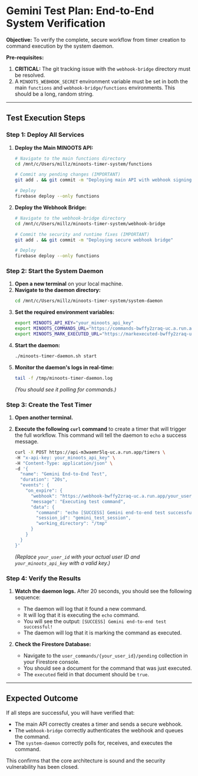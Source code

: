 # Gemini Test Plan: End-to-End System Verification

**Objective:** To verify the complete, secure workflow from timer creation to command execution by the system daemon.

**Pre-requisites:**
1.  **CRITICAL:** The git tracking issue with the `webhook-bridge` directory must be resolved.
2.  A `MINOOTS_WEBHOOK_SECRET` environment variable must be set in both the main `functions` and `webhook-bridge/functions` environments. This should be a long, random string.

---

## Test Execution Steps

### Step 1: Deploy All Services

1.  **Deploy the Main MINOOTS API:**
    ```bash
    # Navigate to the main functions directory
    cd /mnt/c/Users/millz/minoots-timer-system/functions

    # Commit any pending changes (IMPORTANT)
    git add . && git commit -m "Deploying main API with webhook signing"

    # Deploy
    firebase deploy --only functions
    ```

2.  **Deploy the Webhook Bridge:**
    ```bash
    # Navigate to the webhook-bridge directory
    cd /mnt/c/Users/millz/minoots-timer-system/webhook-bridge

    # Commit the security and runtime fixes (IMPORTANT)
    git add . && git commit -m "Deploying secure webhook bridge"

    # Deploy
    firebase deploy --only functions
    ```

### Step 2: Start the System Daemon

1.  **Open a new terminal** on your local machine.
2.  **Navigate to the daemon directory:**
    ```bash
    cd /mnt/c/Users/millz/minoots-timer-system/system-daemon
    ```
3.  **Set the required environment variables:**
    ```bash
    export MINOOTS_API_KEY="your_minoots_api_key"
    export MINOOTS_COMMANDS_URL="https://commands-bwffy2zraq-uc.a.run.app" # Use the deployed URL
    export MINOOTS_MARK_EXECUTED_URL="https://markexecuted-bwffy2zraq-uc.a.run.app" # Use the deployed URL
    ```
4.  **Start the daemon:**
    ```bash
    ./minoots-timer-daemon.sh start
    ```
5.  **Monitor the daemon's logs in real-time:**
    ```bash
    tail -f /tmp/minoots-timer-daemon.log
    ```
    *(You should see it polling for commands.)*

### Step 3: Create the Test Timer

1.  **Open another terminal.**
2.  **Execute the following `curl` command** to create a timer that will trigger the full workflow. This command will tell the daemon to `echo` a success message.

    ```bash
    curl -X POST https://api-m3waemr5lq-uc.a.run.app/timers \
    -H "x-api-key: your_minoots_api_key" \
    -H "Content-Type: application/json" \
    -d '{
      "name": "Gemini End-to-End Test",
      "duration": "20s",
      "events": {
        "on_expire": {
          "webhook": "https://webhook-bwffy2zraq-uc.a.run.app/your_user_id",
          "message": "Executing test command",
          "data": {
            "command": "echo [SUCCESS] Gemini end-to-end test successful!",
            "session_id": "gemini_test_session",
            "working_directory": "/tmp"
          }
        }
      }
    }'
    ```
    *(Replace `your_user_id` with your actual user ID and `your_minoots_api_key` with a valid key.)*

### Step 4: Verify the Results

1.  **Watch the daemon logs.** After 20 seconds, you should see the following sequence:
    *   The daemon will log that it found a new command.
    *   It will log that it is executing the `echo` command.
    *   You will see the output: `[SUCCESS] Gemini end-to-end test successful!`
    *   The daemon will log that it is marking the command as executed.

2.  **Check the Firestore Database:**
    *   Navigate to the `user_commands/{your_user_id}/pending` collection in your Firestore console.
    *   You should see a document for the command that was just executed.
    *   The `executed` field in that document should be `true`.

---

## Expected Outcome

If all steps are successful, you will have verified that:
- The main API correctly creates a timer and sends a secure webhook.
- The `webhook-bridge` correctly authenticates the webhook and queues the command.
- The `system-daemon` correctly polls for, receives, and executes the command.

This confirms that the core architecture is sound and the security vulnerability has been closed.
